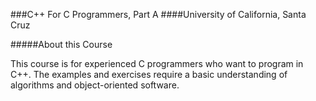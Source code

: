 ###C++ For C Programmers, Part A
####University of California, Santa Cruz

#####About this Course

This course is for experienced C programmers who want to program in C++. The examples and exercises require a basic understanding of algorithms and object-oriented software.